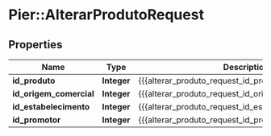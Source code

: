 # Pier::AlterarProdutoRequest

## Properties
Name | Type | Description | Notes
------------ | ------------- | ------------- | -------------
**id_produto** | **Integer** | {{{alterar_produto_request_id_produto_value}}} | 
**id_origem_comercial** | **Integer** | {{{alterar_produto_request_id_origem_comercial_value}}} | [optional] 
**id_estabelecimento** | **Integer** | {{{alterar_produto_request_id_estabelecimento_value}}} | [optional] 
**id_promotor** | **Integer** | {{{alterar_produto_request_id_promotor_value}}} | [optional] 


